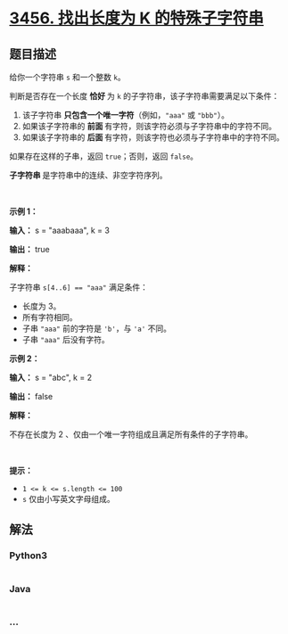 # [3456. 找出长度为 K 的特殊子字符串](https://leetcode.cn/problems/find-special-substring-of-length-k)

## 题目描述

<!-- 这里写题目描述 -->

<p>给你一个字符串 <code>s</code> 和一个整数 <code>k</code>。</p>

<p>判断是否存在一个长度&nbsp;<strong>恰好&nbsp;</strong>为 <code>k</code> 的子字符串，该子字符串需要满足以下条件：</p>

<ol>
	<li>该子字符串&nbsp;<strong>只包含一个唯一字符</strong>（例如，<code>"aaa"</code> 或 <code>"bbb"</code>）。</li>
	<li>如果该子字符串的&nbsp;<strong>前面&nbsp;</strong>有字符，则该字符必须与子字符串中的字符不同。</li>
	<li>如果该子字符串的&nbsp;<strong>后面&nbsp;</strong>有字符，则该字符也必须与子字符串中的字符不同。</li>
</ol>

<p>如果存在这样的子串，返回 <code>true</code>；否则，返回 <code>false</code>。</p>

<p><strong>子字符串&nbsp;</strong>是字符串中的连续、非空字符序列。</p>

<p>&nbsp;</p>

<p><strong class="example">示例 1：</strong></p>

<div class="example-block">
<p><strong>输入：</strong> <span class="example-io">s = "aaabaaa", k = 3</span></p>

<p><strong>输出：</strong> <span class="example-io">true</span></p>

<p><strong>解释：</strong></p>

<p>子字符串 <code>s[4..6] == "aaa"</code> 满足条件：</p>

<ul>
	<li>长度为 3。</li>
	<li>所有字符相同。</li>
	<li>子串 <code>"aaa"</code> 前的字符是 <code>'b'</code>，与 <code>'a'</code> 不同。</li>
	<li>子串 <code>"aaa"</code> 后没有字符。</li>
</ul>
</div>

<p><strong class="example">示例 2：</strong></p>

<div class="example-block">
<p><strong>输入：</strong> <span class="example-io">s = "abc", k = 2</span></p>

<p><strong>输出：</strong> <span class="example-io">false</span></p>

<p><strong>解释：</strong></p>

<p>不存在长度为 2 、仅由一个唯一字符组成且满足所有条件的子字符串。</p>
</div>

<p>&nbsp;</p>

<p><strong>提示：</strong></p>

<ul>
	<li><code>1 &lt;= k &lt;= s.length &lt;= 100</code></li>
	<li><code>s</code> 仅由小写英文字母组成。</li>
</ul>


## 解法

<!-- 这里可写通用的实现逻辑 -->

<!-- tabs:start -->

### **Python3**

<!-- 这里可写当前语言的特殊实现逻辑 -->

```python

```

### **Java**

<!-- 这里可写当前语言的特殊实现逻辑 -->

```java

```

### **...**

```

```

<!-- tabs:end -->
